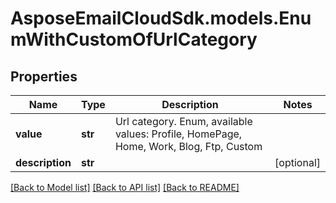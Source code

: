 # AsposeEmailCloudSdk.models.EnumWithCustomOfUrlCategory
## Properties
Name | Type | Description | Notes
------------ | ------------- | ------------- | -------------
**value** | **str** | Url category. Enum, available values: Profile, HomePage, Home, Work, Blog, Ftp, Custom | 
**description** | **str** |  | [optional] 



[[Back to Model list]](README.md#documentation-for-models) [[Back to API list]](README.md#documentation-for-api-endpoints) [[Back to README]](README.md)


